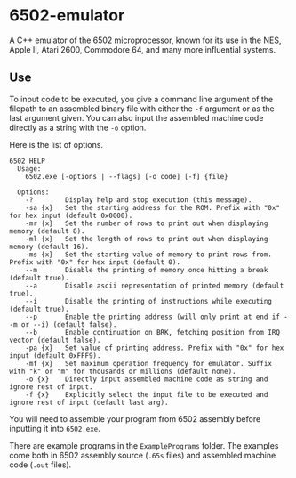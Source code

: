 # 6502-emulator

A C++ emulator of the 6502 microprocessor, known for its use in the NES, Apple II, Atari 2600, Commodore 64, and many more influential systems.

## Use
To input code to be executed, you give a command line argument of the filepath to an assembled binary file with either the `-f` argument or as the last argument given. You can also input the assembled machine code directly as a string with the `-o` option.

Here is the list of options.
```
6502 HELP
  Usage:
    6502.exe [-options | --flags] [-o code] [-f] {file}

  Options:
    -?        Display help and stop execution (this message).
    -sa {x}   Set the starting address for the ROM. Prefix with "0x" for hex input (default 0x0000).
    -mr {x}   Set the number of rows to print out when displaying memory (default 8).
    -ml {x}   Set the length of rows to print out when displaying memory (default 16).
    -ms {x}   Set the starting value of memory to print rows from. Prefix with "0x" for hex input (default 0).
    --m       Disable the printing of memory once hitting a break (default true).
    --a       Disable ascii representation of printed memory (default true).
    --i       Disable the printing of instructions while executing (default true).
    --p       Enable the printing address (will only print at end if --m or --i) (default false).
    --b       Enable continuation on BRK, fetching position from IRQ vector (default false).
    -pa {x}   Set value of printing address. Prefix with "0x" for hex input (default 0xFFF9).
    -mf {x}   Set maximum operation frequency for emulator. Suffix with "k" or "m" for thousands or millions (default none).
    -o {x}    Directly input assembled machine code as string and ignore rest of input.
    -f {x}    Explicitly select the input file to be executed and ignore rest of input (default last arg).
```

You will need to assemble your program from 6502 assembly before inputting it into `6502.exe`.

There are example programs in the `ExamplePrograms` folder. The examples come both in 6502 assembly source (`.65s` files) and assembled machine code (`.out` files).